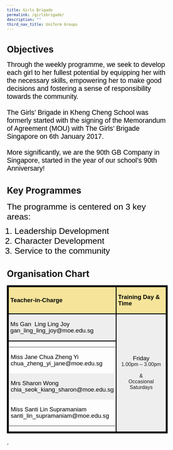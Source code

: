 ```yaml
---
title: Girls Brigade
permalink: /girlsbrigade/
description: ""
third_nav_title: Uniform Groups
---
```

# Objectives
<span style="font-size:16.0pt;font-family:Arial;color:black">Through the weekly programme, we seek to develop each girl to her fullest potential by equipping her with the necessary skills, empowering her to make good decisions and fostering a sense of responsibility towards the community.<br><br>
The Girls’ Brigade in Kheng Cheng School was formerly started with the signing of the Memorandum of Agreement (MOU) with The Girls’ Brigade Singapore on 6th January 2017.<br><br>
More significantly, we are the 90th GB Company in Singapore, started in the year of our school’s 90th Anniversary!


# Key Programmes
<span style="font-size:20.0pt;font-family:Arial;color:black">The programme is centered on 3 key areas:

<ol><span style="font-size:20.0pt;font-family:Arial;color:black">
	<li>Leadership Development
	</li><li>Character Development
	</li><li>Service to the community
</li></span></ol>
	
	
# Organisation Chart

<span style="font-size:16.0pt;font-family:Arial;color:black">
<table style="mso-cellspacing:1.5pt;border:solid windowtext 2.25pt;mso-yfti-tbllook:
 1184;mso-border-insideh:2.25pt solid windowtext;mso-border-insidev:2.25pt solid windowtext" cellpadding="0" cellspacing="3" border="1" class="MsoNormalTable"><tbody><tr style="mso-yfti-irow:0;mso-yfti-firstrow:yes"><td style="border:solid windowtext 2.25pt;background:#F5E49A;padding:3.75pt 3.75pt 3.75pt 3.75pt"><p class="MsoNormal"><strong><span style="font-size:14.0pt;line-height:107%;
  font-family:&quot;Arial&quot;,sans-serif;color:black">Teacher-in-Charge</span></strong><span style="font-size:14.0pt;line-height:107%;font-family:&quot;Arial&quot;,sans-serif;
  color:black"></span></p></td><td style="border:solid windowtext 2.25pt;background:#F5E49A;padding:3.75pt 3.75pt 3.75pt 3.75pt;
  box-sizing: border-box"><span style="box-sizing: border-box"><p class="MsoNormal"><strong style="box-sizing: border-box"><span style="font-size:14.0pt;line-height:107%;font-family:&quot;Arial&quot;,sans-serif;
  color:black">Training Day &amp; Time</span></strong><span style="font-size:14.0pt;line-height:107%;font-family:&quot;Arial&quot;,sans-serif;
  color:black"></span></p></span></td></tr><tr style="mso-yfti-irow:1;box-sizing: border-box"><td style="border:solid windowtext 2.25pt;background:#EEEEEE;padding:3.75pt 3.75pt 3.75pt 3.75pt;
  box-sizing: border-box"><span style="box-sizing: border-box"><p class="MsoNormal"><span style="font-size:14.0pt;line-height:107%;font-family:
  &quot;Arial&quot;,sans-serif;color:black">Ms Gan<span style="mso-spacerun:yes">&nbsp; </span>Ling Ling Joy<br>gan_ling_ling_joy@moe.edu.sg</span></p></span></td><td style="border:solid windowtext 2.25pt;background:#EEEEEE;
  padding:3.75pt 3.75pt 3.75pt 3.75pt" rowspan="2"><p style="text-align:center" align="center" class="MsoNormal"><span style="font-size:14.0pt;line-height:107%;font-family:&quot;Arial&quot;,sans-serif;
  color:black">Friday</span><br style="box-sizing: border-box"><span style="box-sizing: border-box">1.00pm – 3.00pm</span><br><br>&amp;<br>Occasional Saturdays</p></td></tr><tr style="mso-yfti-irow:2;mso-yfti-lastrow:yes"><td style="border:solid windowtext 2.25pt;padding:.75pt .75pt .75pt .75pt"><table style="mso-cellspacing:1.5pt;mso-yfti-tbllook:1184" cellpadding="0" cellspacing="3" border="0" class="MsoNormalTable"><tbody><tr style="mso-yfti-irow:0;mso-yfti-firstrow:yes"><td style="padding:3.75pt 3.75pt 3.75pt 3.75pt"><p class="MsoNormal"><span style="font-size:14.0pt;line-height:107%;
    font-family:&quot;Arial&quot;,sans-serif;color:black">Miss Jane Chua Zheng Yi<br>chua_zheng_yi_jane@moe.edu.sg</span></p></td></tr><tr style="mso-yfti-irow:1;box-sizing: border-box"><td style="background:#EEEEEE;padding:3.75pt 3.75pt 3.75pt 3.75pt;
    box-sizing: border-box"><p class="MsoNormal"><span style="font-size:14.0pt;line-height:107%;
    font-family:&quot;Arial&quot;,sans-serif;color:black">Mrs Sharon Wong<br>chia_seok_kiang_sharon@moe.edu.sg</span></p></td></tr><tr style="mso-yfti-irow:2;mso-yfti-lastrow:yes;box-sizing: border-box"><td style="padding:3.75pt 3.75pt 3.75pt 3.75pt;box-sizing: border-box"><p class="MsoNormal"><span style="font-size:14.0pt;line-height:107%;
    font-family:&quot;Arial&quot;,sans-serif;color:black">Miss Santi Lin Supramaniam<br>santi_lin_supramaniam@moe.edu.sg</span></p></td></tr></tbody></table></td></tr></tbody></table>.

</span></span>